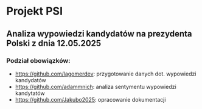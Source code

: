 # Projekt PSI
## Analiza wypowiedzi kandydatów na prezydenta Polski z dnia 12.05.2025
### Podział obowiązków:
- https://github.com/lagomerdev: przygotowanie danych dot. wypowiedzi kandydatów
- https://github.com/adammnich: analiza sentymentu wypowiedzi kandytatów
- https://github.com/Jakubo2025: opracowanie dokumentacji